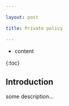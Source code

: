 ```yaml
---

layout: post

title: Private policy

---
```


* content

{:toc}

## Introduction

some description...
